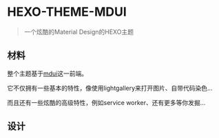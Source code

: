 # HEXO-THEME-MDUI

> 一个炫酷的Material Design的HEXO主题

## 材料
整个主题基于[mdui](http://mdui.org/)这一前端。

它不仅拥有一些基本的特性，像使用lightgallery来打开图片、自带代码染色...

而且还有一些炫酷的高级特性，例如service worker、还有更多等你发掘...

## 设计
